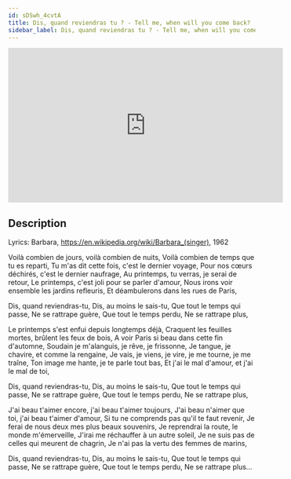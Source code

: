 ```yaml
---
id: sDSwh_4cvtA
title: Dis, quand reviendras tu ? - Tell me, when will you come back?
sidebar_label: Dis, quand reviendras tu ? - Tell me, when will you come back?
---
```


<iframe
  width="560"
  height="315"
  src="https://www.youtube.com/embed/sDSwh_4cvtA"
  title="YouTube video player"
  frameborder="0"
  allow="accelerometer; autoplay; clipboard-write; encrypted-media; gyroscope; picture-in-picture; web-share"
  referrerpolicy="strict-origin-when-cross-origin"
  allowfullscreen
></iframe>

## Description

Lyrics: Barbara, https://en.wikipedia.org/wiki/Barbara_(singer), 1962

Voilà combien de jours, voilà combien de nuits,
Voilà combien de temps que tu es reparti,
Tu m'as dit cette fois, c'est le dernier voyage,
Pour nos cœurs déchirés, c'est le dernier naufrage,
Au printemps, tu verras, je serai de retour,
Le printemps, c'est joli pour se parler d'amour,
Nous irons voir ensemble les jardins refleuris,
Et déambulerons dans les rues de Paris,

Dis, quand reviendras-tu,
Dis, au moins le sais-tu,
Que tout le temps qui passe,
Ne se rattrape guère,
Que tout le temps perdu,
Ne se rattrape plus,

Le printemps s'est enfui depuis longtemps déjà,
Craquent les feuilles mortes, brûlent les feux de bois,
A voir Paris si beau dans cette fin d'automne,
Soudain je m'alanguis, je rêve, je frissonne,
Je tangue, je chavire, et comme la rengaine,
Je vais, je viens, je vire, je me tourne, je me traîne,
Ton image me hante, je te parle tout bas,
Et j'ai le mal d'amour, et j'ai le mal de toi,

Dis, quand reviendras-tu,
Dis, au moins le sais-tu,
Que tout le temps qui passe,
Ne se rattrape guère,
Que tout le temps perdu,
Ne se rattrape plus,

J'ai beau t'aimer encore, j'ai beau t'aimer toujours,
J'ai beau n'aimer que toi, j'ai beau t'aimer d'amour,
Si tu ne comprends pas qu'il te faut revenir,
Je ferai de nous deux mes plus beaux souvenirs,
Je reprendrai la route, le monde m'émerveille,
J'irai me réchauffer à un autre soleil,
Je ne suis pas de celles qui meurent de chagrin,
Je n'ai pas la vertu des femmes de marins,

Dis, quand reviendras-tu,
Dis, au moins le sais-tu,
Que tout le temps qui passe,
Ne se rattrape guère,
Que tout le temps perdu,
Ne se rattrape plus...
